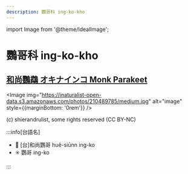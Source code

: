 ```yaml
---
description: 鸚哥科 ing-ko-kho
---
```


import Image from '@theme/IdealImage';

# 鸚哥科 ing-ko-kho

## [和尚鸚鵡 オキナインコ Monk Parakeet](https://ebird.org/species/monpar)

<Image img="https://inaturalist-open-data.s3.amazonaws.com/photos/210489785/medium.jpg" alt="image" style={{marginBottom: '0rem'}} />

<p className="image-caption">
(c) shierandrulist, some rights reserved (CC BY-NC)
</p>

:::info[台語名]

- 🎯 [台]和尚鸚哥 huê-siūnn ing-ko
- ✳️ 鸚哥 ing-ko

:::
